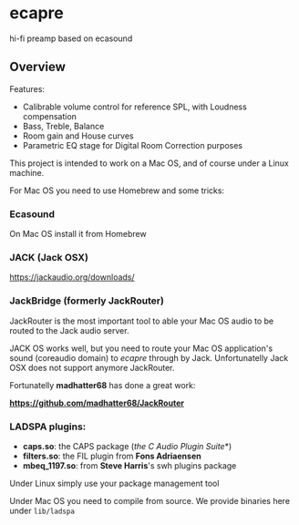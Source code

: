 # ecapre
hi-fi preamp based on ecasound


## Overview

Features:

 - Calibrable volume control for reference SPL, with Loudness compensation
 - Bass, Treble, Balance
 - Room gain and House curves
 - Parametric EQ stage for Digital Room Correction purposes

This project is intended to work on a Mac OS, and of course under a Linux machine.

For Mac OS you need to use Homebrew and some tricks:

### Ecasound

On Mac OS install it from Homebrew


### JACK (Jack OSX)

https://jackaudio.org/downloads/


### JackBridge (formerly JackRouter)

JackRouter is the most important tool to able your Mac OS audio to be routed to the Jack audio server.

JACK OS works well, but you need to route your Mac OS application's sound (coreaudio domain) to *ecapre* through by Jack. 
Unfortunatelly Jack OSX does not support anymore JackRouter.

Fortunatelly **madhatter68** has done a great work:

  **https://github.com/madhatter68/JackRouter**


### LADSPA plugins:

  - **caps.so**: the CAPS package (**the C* Audio Plugin Suite**)
  - **filters.so**: the FIL plugin from **Fons Adriaensen**
  - **mbeq_1197.so**: from **Steve Harris**'s swh plugins package

Under Linux simply use your package management tool

Under Mac OS you need to compile from source. We provide binaries here under `lib/ladspa`


